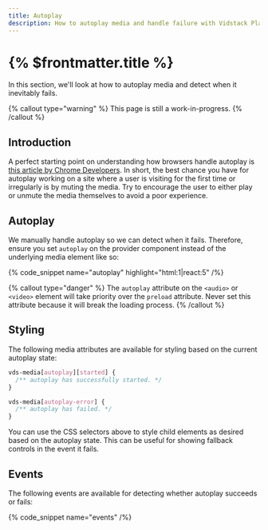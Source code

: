 ```yaml
---
title: Autoplay
description: How to autoplay media and handle failure with Vidstack Player.
---
```


# {% $frontmatter.title %}

In this section, we'll look at how to autoplay media and detect when it inevitably
fails.

{% callout type="warning" %}
This page is still a work-in-progress.
{% /callout %}

## Introduction

A perfect starting point on understanding how browsers handle autoplay is [this article by
Chrome Developers](https://developer.chrome.com/blog/autoplay/). In short, the best chance you have
for autoplay working on a site where a user is visiting for the first time or irregularly is by
muting the media. Try to encourage the user to either play or unmute the media themselves to avoid
a poor experience.

## Autoplay

We manually handle autoplay so we can detect when it fails. Therefore, ensure you set `autoplay` on
the provider component instead of the underlying media element like so:

{% code_snippet name="autoplay" highlight="html:1|react:5" /%}

{% callout type="danger" %}
The `autoplay` attribute on the `<audio>` or `<video>` element will take priority over the
`preload` attribute. Never set this attribute because it will break the loading process.
{% /callout %}

## Styling

The following media attributes are available for styling based on the current autoplay
state:

```css
vds-media[autoplay][started] {
  /** autoplay has successfully started. */
}

vds-media[autoplay-error] {
  /** autoplay has failed. */
}
```

You can use the CSS selectors above to style child elements as desired based on the autoplay state.
This can be useful for showing fallback controls in the event it fails.

## Events

The following events are available for detecting whether autoplay succeeds or fails:

{% code_snippet name="events" /%}
